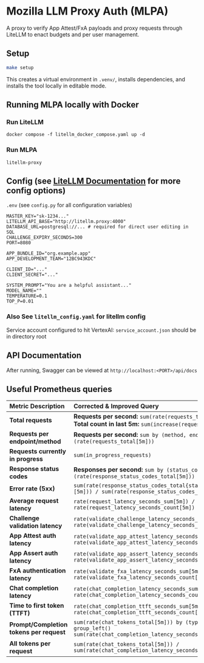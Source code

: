 # Mozilla LLM Proxy Auth (MLPA)

A proxy to verify App Attest/FxA payloads and proxy requests through LiteLLM to enact budgets and per user management.

## Setup

```bash
make setup
```

This creates a virtual environment in `.venv/`, installs dependencies, and installs the tool locally in editable mode.

## Running MLPA locally with Docker

### Run LiteLLM

`docker compose -f litellm_docker_compose.yaml up -d`

### Run MLPA

`litellm-proxy`

## Config (see [LiteLLM Documentation](https://docs.litellm.ai/docs/simple_proxy_old_doc) for more config options)

`.env` (see `config.py` for all configuration variables)

```
MASTER_KEY="sk-1234..."
LITELLM_API_BASE="http://litellm.proxy:4000"
DATABASE_URL=postgresql://... # required for direct user editing in SQL
CHALLENGE_EXPIRY_SECONDS=300
PORT=8080

APP_BUNDLE_ID="org.example.app"
APP_DEVELOPMENT_TEAM="12BC943KDC"

CLIENT_ID="..."
CLIENT_SECRET="..."

SYSTEM_PROMPT="You are a helpful assistant..."
MODEL_NAME=""
TEMPERATURE=0.1
TOP_P=0.01
```

### Also See `litellm_config.yaml` for litellm config

Service account configured to hit VertexAI: `service_account.json` should be in directory root

## API Documentation

After running, Swagger can be viewed at `http://localhost:<PORT>/api/docs`

## Useful Prometheus queries

| Metric Description                       | Corrected & Improved Query                                                                                                  |
| :--------------------------------------- | :-------------------------------------------------------------------------------------------------------------------------- |
| **Total requests**                       | **Requests per second:** `sum(rate(requests_total[5m]))`<br>**Total count in last 5m:** `sum(increase(requests_total[5m]))` |
| **Requests per endpoint/method**         | **Requests per second:** `sum by (method, endpoint) (rate(requests_total[5m]))`                                             |
| **Requests currently in progress**       | `sum(in_progress_requests)`                                                                                                 |
| **Response status codes**                | **Responses per second:** `sum by (status_code) (rate(response_status_codes_total[5m]))`                                    |
| **Error rate (5xx)**                     | `sum(rate(response_status_codes_total{status_code=~"5.."}[5m])) / sum(rate(response_status_codes_total[5m]))`               |
| **Average request latency**              | `rate(request_latency_seconds_sum[5m]) / rate(request_latency_seconds_count[5m])`                                           |
| **Challenge validation latency**         | `rate(validate_challenge_latency_seconds_sum[5m]) / rate(validate_challenge_latency_seconds_count[5m])`                     |
| **App Attest auth latency**              | `rate(validate_app_attest_latency_seconds_sum[5m]) / rate(validate_app_attest_latency_seconds_count[5m])`                   |
| **App Assert auth latency**              | `rate(validate_app_assert_latency_seconds_sum[5m]) / rate(validate_app_assert_latency_seconds_count[5m])`                   |
| **FxA authentication latency**           | `rate(validate_fxa_latency_seconds_sum[5m]) / rate(validate_fxa_latency_seconds_count[5m])`                                 |
| **Chat completion latency**              | `rate(chat_completion_latency_seconds_sum[5m]) / rate(chat_completion_latency_seconds_count[5m])`                           |
| **Time to first token (TTFT)**           | `rate(chat_completion_ttft_seconds_sum[5m]) / rate(chat_completion_ttft_seconds_count[5m])`                                 |
| **Prompt/Completion tokens per request** | `sum(rate(chat_tokens_total[5m])) by (type) / on() group_left() sum(rate(chat_completion_latency_seconds_count[5m]))`       |
| **All tokens per request**               | `sum(rate(chat_tokens_total[5m])) / sum(rate(chat_completion_latency_seconds_count[5m]))`                                   |

